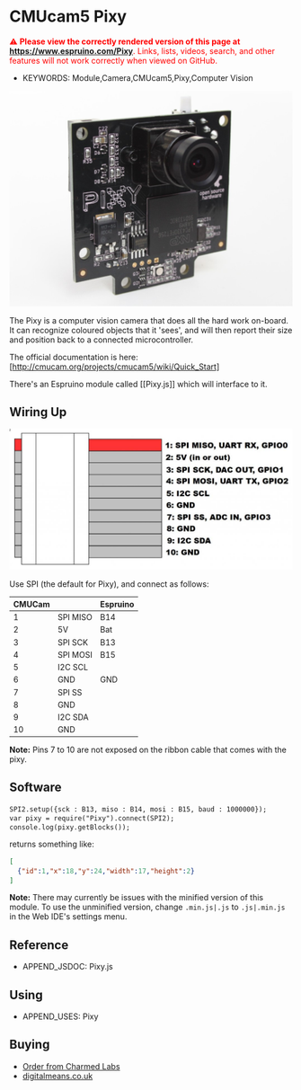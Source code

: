 <!--- Copyright (c) 2014 Gordon Williams. See the file LICENSE for copying permission. -->
CMUcam5 Pixy
============

<span style="color:red">:warning: **Please view the correctly rendered version of this page at https://www.espruino.com/Pixy**. Links, lists, videos, search, and other features will not work correctly when viewed on GitHub.</span>

* KEYWORDS: Module,Camera,CMUcam5,Pixy,Computer Vision

![CMUcam5 Pixy](Pixy/module.jpg)

The Pixy is a computer vision camera that does all the hard work on-board. It can recognize coloured objects that it 'sees', and will then report their size and position back to a connected microcontroller.

The official documentation is here: [http://cmucam.org/projects/cmucam5/wiki/Quick_Start]

There's an Espruino module called [[Pixy.js]] which will interface to it.

Wiring Up
---------

![Pixy Pins](Pixy/pins.jpg)

Use SPI (the default for Pixy), and connect as follows:

| CMUCam |  |Espruino |
|--------|--|--------|
| 1 | SPI MISO | B14 |
| 2 | 5V | Bat |
| 3 | SPI SCK | B13 |
| 4 | SPI MOSI | B15 |
| 5 | I2C SCL | |
| 6 | GND | GND |
| 7 | SPI SS |  |
| 8 | GND |  |
| 9 | I2C SDA | |
| 10 | GND | |

**Note:** Pins 7 to 10 are not exposed on the ribbon cable that comes with the pixy.

Software
-------

```
SPI2.setup({sck : B13, miso : B14, mosi : B15, baud : 1000000});
var pixy = require("Pixy").connect(SPI2);
console.log(pixy.getBlocks());
```

returns something like:

```JSON
[
  {"id":1,"x":18,"y":24,"width":17,"height":2}
]
```

**Note:** There may currently be issues with the minified version of this module. To use the unminified version, change `.min.js|.js` to `.js|.min.js` in the Web IDE's settings menu.

Reference
--------
 
* APPEND_JSDOC: Pixy.js

Using 
-----

* APPEND_USES: Pixy

Buying
-----

* [Order from Charmed Labs](http://charmedlabs.com/)
* [digitalmeans.co.uk](https://digitalmeans.co.uk/shop/index.php?route=product/search&tag=pixy)
